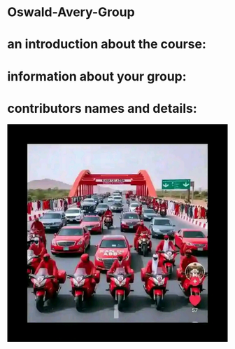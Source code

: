 # Oswald-Avery-Group

# an introduction about the course:

# information about your group:


# contributors names and details:


<img src="/FB_IMG_17050946970487822[1].jpg">
